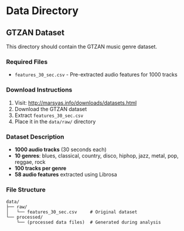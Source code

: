 # Data Directory

## GTZAN Dataset

This directory should contain the GTZAN music genre dataset.

### Required Files

- `features_30_sec.csv` - Pre-extracted audio features for 1000 tracks

### Download Instructions

1. Visit: http://marsyas.info/downloads/datasets.html
2. Download the GTZAN dataset
3. Extract `features_30_sec.csv` 
4. Place it in the `data/raw/` directory

### Dataset Description

- **1000 audio tracks** (30 seconds each)
- **10 genres**: blues, classical, country, disco, hiphop, jazz, metal, pop, reggae, rock
- **100 tracks per genre**
- **58 audio features** extracted using Librosa

### File Structure

```
data/
├── raw/
│   └── features_30_sec.csv     # Original dataset
└── processed/
    └── (processed data files)  # Generated during analysis
```
